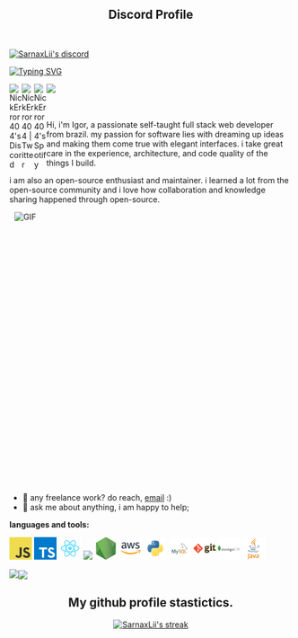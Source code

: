 <h2 align="center">Discord Profile</h2><br>
<p align="left">
    <a href="https://discord.com/users/370265106816172032">
        <img title="Nick Discord" alt="SarnaxLii's discord" src="https://discord.c99.nl/widget/theme-3/370265106816172032.png"/>
    </a>
</p>

[![Typing SVG](https://readme-typing-svg.demolab.com?font=Raleway&size=15&duration=1000&pause=500&color=F7DF1A&multiline=true&height=75&lines=Vi+veri+veniversum+vivus+vici;Pelo+poder+da+verdade%2C+eu%2C+enquanto+vivo%2C;conquistei+o+universo)](https://git.io/typing-svg)

<a href="https://discord.gg/Swpj8HP6K3">
  <img align="left" alt="NickError404's Discord" width="22px" src="https://raw.githubusercontent.com/peterthehan/peterthehan/master/assets/discord.svg" />
</a>
<a href="https://twitter.com/Nick_Solaris">
  <img align="left" alt="NickError404 | Twitter" width="22px" src="https://raw.githubusercontent.com/peterthehan/peterthehan/master/assets/twitter.svg" />
</a>
<a href="https://www.linkedin.com/in/igormilhomemborba/">
  <img align="left" alt="NickError404's Spotify" width="22px" src="https://raw.githubusercontent.com/peterthehan/peterthehan/main/assets/linkedin.svg" />
</a>

![](https://visitor-badge.glitch.me/badge?page_id=NickError404.NickError404)

<br />

Hi, i'm Igor, a passionate self-taught full stack web developer from brazil. my passion for software lies with dreaming up ideas and making them come true with elegant interfaces. i take great care in the experience, architecture, and code quality of the things I build.

i am also an open-source enthusiast and maintainer. i learned a lot from the open-source community and i love how collaboration and knowledge sharing happened through open-source.


  <img align="right" alt="GIF" src="https://64.media.tumblr.com/51230d3b61456042bc9ce1554864df68/tumblr_ocuzkchn3J1tjryj4o1_540.gif?raw=true" width="495" height="500" />
  
- 💼 any freelance work? do reach, [email](mailto:nicklink.lv@gmail.com) :)
- 💬 ask me about anything, i am happy to help;

**languages and tools:**  

<code><img height="40" src="https://raw.githubusercontent.com/github/explore/80688e429a7d4ef2fca1e82350fe8e3517d3494d/topics/javascript/javascript.png"></code>
<code><img height="40" src="https://raw.githubusercontent.com/github/explore/80688e429a7d4ef2fca1e82350fe8e3517d3494d/topics/typescript/typescript.png"></code>
<code><img height="40" src="https://raw.githubusercontent.com/github/explore/80688e429a7d4ef2fca1e82350fe8e3517d3494d/topics/react/react.png"></code>
<code><img height="40" src="https://i.imgur.com/nYdsWZH.png"></code>
<code><img height="40" src="https://raw.githubusercontent.com/github/explore/80688e429a7d4ef2fca1e82350fe8e3517d3494d/topics/nodejs/nodejs.png"></code>
<code><img height="40" src="https://raw.githubusercontent.com/github/explore/80688e429a7d4ef2fca1e82350fe8e3517d3494d/topics/aws/aws.png"></code>
<code><img height="40" src="https://raw.githubusercontent.com/github/explore/80688e429a7d4ef2fca1e82350fe8e3517d3494d/topics/python/python.png"></code>
<code><img height="40" src="https://raw.githubusercontent.com/github/explore/80688e429a7d4ef2fca1e82350fe8e3517d3494d/topics/mysql/mysql.png"></code>
<code><img height="40" src="https://raw.githubusercontent.com/github/explore/80688e429a7d4ef2fca1e82350fe8e3517d3494d/topics/git/git.png"></code>
<code><img height="40" src="https://raw.githubusercontent.com/github/explore/80688e429a7d4ef2fca1e82350fe8e3517d3494d/topics/mongodb/mongodb.png"></code>
<code><img height="40" src="https://raw.githubusercontent.com/github/explore/80688e429a7d4ef2fca1e82350fe8e3517d3494d/topics/java/java.png"></code>


<a href="https://github.com/anuraghazra/github-readme-stats">
  <img align="left" src="https://github-readme-stats.vercel.app/api/top-langs/?username=NickError404&langs_count=8" />
</a>

<a href="https://github.com/ryo-ma">
  <img align="center" src="https://github-profile-trophy.vercel.app/?username=NickError404&column=8&margin-w=20&margin-h=0&no-bg=true&no-frame=true&theme=dark_dimmed" />
</a>

<h2 align="center">My github profile stastictics.</h2>

<p align="center">
    <a href="https://github.com/NickError404">
        <img title="NickError404 stats" alt="SarnaxLii's streak" src="https://github-readme-streak-stats.herokuapp.com/?user=NickError404&theme=dark&hide_border=true&stroke=f53b3b"/>
    </a>
</p><br>
